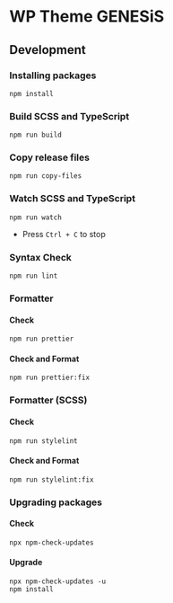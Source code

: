 # WP Theme GENESiS

## Development

### Installing packages

```shell
npm install
```

### Build SCSS and TypeScript

```shell
npm run build
```

### Copy release files

```shell
npm run copy-files
```

### Watch SCSS and TypeScript

```shell
npm run watch
```

- Press `Ctrl + C` to stop

### Syntax Check

```shell
npm run lint
```

### Formatter

#### Check

```shell
npm run prettier
```

#### Check and Format

```shell
npm run prettier:fix
```

### Formatter (SCSS)

#### Check

```shell
npm run stylelint
```

#### Check and Format

```shell
npm run stylelint:fix
```

### Upgrading packages

#### Check

```shell
npx npm-check-updates
```

#### Upgrade

```shell
npx npm-check-updates -u
npm install
```
